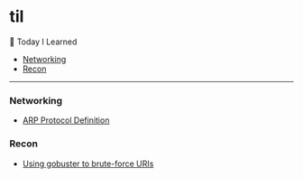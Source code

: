 # til
:memo: Today I Learned 

* [Networking](#networking)
* [Recon](#recon)

---

### Networking

- [ARP Protocol Definition](networking/arp-protocol-definition.md)

### Recon

- [Using gobuster to brute-force URIs](recon/using-gobuster-to-brute-force-uris.md)

